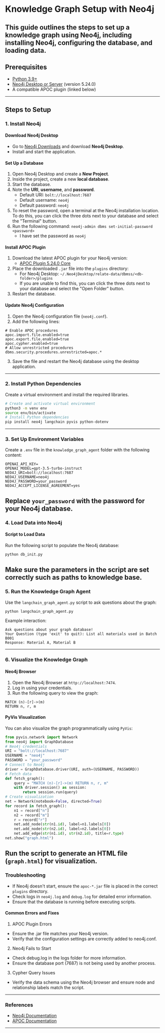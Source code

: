 # Knowledge Graph Setup with Neo4j
This guide outlines the steps to set up a knowledge graph using Neo4j, including installing Neo4j, configuring the database, and loading data.
---
## Prerequisites
- [Python 3.9+](https://www.python.org/downloads/)
- [Neo4j Desktop or Server](https://neo4j.com/download/) (version 5.24.0)
- A compatible APOC plugin (linked below)
---
## Steps to Setup
### 1. Install Neo4j
#### Download Neo4j Desktop
- Go to [Neo4j Downloads](https://neo4j.com/download/) and download **Neo4j Desktop**.
- Install and start the application.
#### Set Up a Database
1. Open Neo4j Desktop and create a **New Project**.
2. Inside the project, create a new **local database**.
3. Start the database.
4. Note the **URI**, **username**, and **password**.
   - Default URI: `bolt://localhost:7687`
   - Default username: `neo4j`
   - Default password: `neo4j`
5. To reset the password, open a terminal at the Neo4j installation location. To do this, you can click the three dots next to your database and select the "Terminal" button. 
6. Run the following command: `neo4j-admin dbms set-initial-password <password>`
    - I have set the password as `neo4j`
#### Install APOC Plugin
1. Download the latest APOC plugin for your Neo4j version:
   - [APOC Plugin 5.24.0 Core](https://github.com/neo4j/apoc/releases/download/5.24.0/apoc-5.24.0-core.jar)
2. Place the downloaded `.jar` file into the `plugins` directory:
   - For Neo4j Desktop: `~/.Neo4jDesktop/relate-data/dbmss/<db-folder>/plugins`
   - If you are unable to find this, you can click the three dots next to your database and select the "Open Folder" button.
3. Restart the database.
#### Update Neo4j Configuration
1. Open the Neo4j configuration file (`neo4j.conf`).
2. Add the following lines:
```plaintext
# Enable APOC procedures
apoc.import.file.enabled=true
apoc.export.file.enabled=true
apoc.cypher.enabled=true
# Allow unrestricted procedures
dbms.security.procedures.unrestricted=apoc.*
```
3. Save the file and restart the Neo4j database using the desktop application.
---
### 2. Install Python Dependencies
Create a virtual environment and install the required libraries.
```bash
# Create and activate virtual environment
python3 -m venv env
source env/bin/activate
# Install Python dependencies
pip install neo4j langchain pyvis python-dotenv
```
---
### 3. Set Up Environment Variables
Create a `.env` file in the `knowledge_graph_agent` folder with the following content:
```plaintext
OPENAI_API_KEY=
OPENAI_MODEL=gpt-3.5-turbo-instruct
NEO4J_URI=bolt://localhost:7687
NEO4J_USERNAME=neo4j
NEO4J_PASSWORD=your_password
NEO4J_ACCEPT_LICENSE_AGREEMENT=yes
```
Replace `your_password` with the password for your Neo4j database.
---
### 4. Load Data into Neo4j
#### Script to Load Data
Run the following script to populate the Neo4j database:
```bash
python db_init.py
```
Make sure the parameters in the script are set correctly such as paths to knowledge base.
---
### 5. Run the Knowledge Graph Agent
Use the `langchain_graph_agent.py` script to ask questions about the graph:
```bash
python langchain_graph_agent.py
```
Example interaction:
```plaintext
Ask questions about your graph database!
Your Question (type 'exit' to quit): List all materials used in Batch B001
Response: Material A, Material B
```
---
### 6. Visualize the Knowledge Graph
#### Neo4j Browser
1. Open the Neo4j Browser at `http://localhost:7474`.
2. Log in using your credentials.
3. Run the following query to view the graph:
```cypher
MATCH (n)-[r]->(m)
RETURN n, r, m
```
#### PyVis Visualization
You can also visualize the graph programmatically using `PyVis`:
```python
from pyvis.network import Network
from neo4j import GraphDatabase
# Neo4j credentials
URI = "bolt://localhost:7687"
USERNAME = "neo4j"
PASSWORD = "your_password"
# Connect to Neo4j
driver = GraphDatabase.driver(URI, auth=(USERNAME, PASSWORD))
# Fetch data
def fetch_graph():
    query = "MATCH (n)-[r]->(m) RETURN n, r, m"
    with driver.session() as session:
        return session.run(query)
# Create visualization
net = Network(notebook=False, directed=True)
for record in fetch_graph():
    n1 = record["n"]
    n2 = record["m"]
    r = record["r"]
    net.add_node(str(n1.id), label=n1.labels[0])
    net.add_node(str(n2.id), label=n2.labels[0])
    net.add_edge(str(n1.id), str(n2.id), title=r.type)
net.show("graph.html")
```
Run the script to generate an HTML file (`graph.html`) for visualization.
---
### Troubleshooting
- If Neo4j doesn't start, ensure the `apoc-*.jar` file is placed in the correct `plugins` directory.
- Check logs in `neo4j.log` and `debug.log` for detailed error information.
- Ensure that the database is running before executing scripts.

#### Common Errors and Fixes
1. APOC Plugin Errors
 - Ensure the .jar file matches your Neo4j version.
 - Verify that the configuration settings are correctly added to neo4j.conf.
2. Neo4j Fails to Start
 - Check debug.log in the logs folder for more information.
 - Ensure the database port (7687) is not being used by another process.
3. Cypher Query Issues
- Verify the data schema using the Neo4j browser and ensure node and relationship labels match the script.

---
### References
- [Neo4j Documentation](https://neo4j.com/docs/)
- [APOC Documentation](https://neo4j.com/labs/apoc/)
---